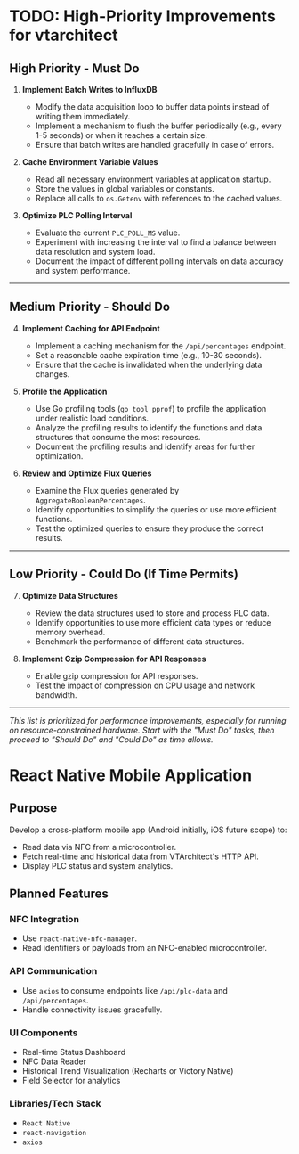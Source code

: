 # TODO: High-Priority Improvements for vtarchitect

## High Priority - Must Do

1. **Implement Batch Writes to InfluxDB**
   - Modify the data acquisition loop to buffer data points instead of writing them immediately.
   - Implement a mechanism to flush the buffer periodically (e.g., every 1-5 seconds) or when it reaches a certain size.
   - Ensure that batch writes are handled gracefully in case of errors.

2. **Cache Environment Variable Values**
   - Read all necessary environment variables at application startup.
   - Store the values in global variables or constants.
   - Replace all calls to `os.Getenv` with references to the cached values.

3. **Optimize PLC Polling Interval**
   - Evaluate the current `PLC_POLL_MS` value.
   - Experiment with increasing the interval to find a balance between data resolution and system load.
   - Document the impact of different polling intervals on data accuracy and system performance.

---

## Medium Priority - Should Do

4. **Implement Caching for API Endpoint**
   - Implement a caching mechanism for the `/api/percentages` endpoint.
   - Set a reasonable cache expiration time (e.g., 10-30 seconds).
   - Ensure that the cache is invalidated when the underlying data changes.

5. **Profile the Application**
   - Use Go profiling tools (`go tool pprof`) to profile the application under realistic load conditions.
   - Analyze the profiling results to identify the functions and data structures that consume the most resources.
   - Document the profiling results and identify areas for further optimization.

6. **Review and Optimize Flux Queries**
   - Examine the Flux queries generated by `AggregateBooleanPercentages`.
   - Identify opportunities to simplify the queries or use more efficient functions.
   - Test the optimized queries to ensure they produce the correct results.

---

## Low Priority - Could Do (If Time Permits)

7. **Optimize Data Structures**
   - Review the data structures used to store and process PLC data.
   - Identify opportunities to use more efficient data types or reduce memory overhead.
   - Benchmark the performance of different data structures.

8. **Implement Gzip Compression for API Responses**
   - Enable gzip compression for API responses.
   - Test the impact of compression on CPU usage and network bandwidth.

---

*This list is prioritized for performance improvements, especially for running on resource-constrained hardware. Start with the "Must Do" tasks, then proceed to "Should Do" and "Could Do" as time allows.*


# React Native Mobile Application

## Purpose

Develop a cross-platform mobile app (Android initially, iOS future scope) to:

- Read data via NFC from a microcontroller.
- Fetch real-time and historical data from VTArchitect's HTTP API.
- Display PLC status and system analytics.

## Planned Features

### NFC Integration

- Use `react-native-nfc-manager`.
- Read identifiers or payloads from an NFC-enabled microcontroller.

### API Communication

- Use `axios` to consume endpoints like `/api/plc-data` and `/api/percentages`.
- Handle connectivity issues gracefully.

### UI Components

- Real-time Status Dashboard
- NFC Data Reader
- Historical Trend Visualization (Recharts or Victory Native)
- Field Selector for analytics

### Libraries/Tech Stack

- `React Native`
- `react-navigation`
- `axios`
